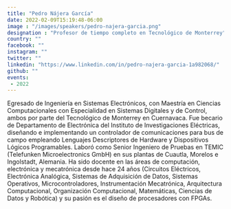 ```yaml
---
title: "Pedro Nájera García"
date: 2022-02-09T15:19:48-06:00
image : "/images/speakers/pedro-najera-garcia.png"
designation : "Profesor de tiempo completo en Tecnológico de Monterrey"
country: ""
facebook: ""
instagram: ""
twitter: ""
linkedin: "https://www.linkedin.com/in/pedro-najera-garcia-1a982068/"
github: ""
events:
 - 2022
---
```


Egresado de Ingeniería en Sistemas Electrónicos, con Maestría en Ciencias Computacionales con Especialidad en Sistemas Digitales y de Control, ambos por parte del Tecnológico de Monterrey en Cuernavaca. Fue becario de Departamento de Electrónica del Instituto de Investigaciones Eléctricas, diseñando e implementando un controlador de comunicaciones para bus de campo empleando Lenguajes Descriptores de Hardware y Dispositivos Lógicos Programables. Laboró como Senior Ingeniero de Pruebas en TEMIC (Telefunken Microelectronics GmbH) en sus plantas de Cuautla, Morelos e Ingolstadt, Alemania. Ha sido docente en las áreas de computación, electrónica y mecatrónica desde hace 24 años (Circuitos Eléctricos, Electrónica Analógica, Sistemas de Adquisición de Datos, Sistemas Operativos, Microcontroladores, Instrumentación Mecatrónica, Arquitectura Computacional, Organización Computacional, Matemáticas, Ciencias de Datos y Robótica) y su pasión es el diseño de procesadores con FPGAs.